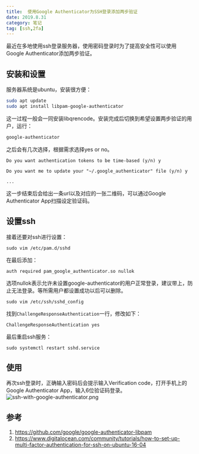 ```yaml
---
title:  使用Google Authenticator为SSH登录添加两步验证
date: 2019.8.31
category: 笔记
tag: [ssh,2fa]
---
```


最近在多地使用ssh登录服务器，使用密码登录时为了提高安全性可以使用Google Authenticator添加两步验证。 
## 安装和设置

服务器系统是ubuntu，安装很方便：  
```bash
sudo apt update
sudo apt install libpam-google-authenticator
```
这一过程一般会一同安装libqrencode。安装完成后切换到希望设置两步验证的用户，运行：  
```bash
google-authenticator
```
之后会有几次选择，根据需求选择yes or no。  
```
Do you want authentication tokens to be time-based (y/n) y

Do you want me to update your "~/.google_authenticator" file (y/n) y

...
```
这一步结束后会给出一条url以及对应的一张二维码，可以通过Google Authenticator App扫描设定验证码。  

## 设置ssh

接着还要对ssh进行设置：  
```
sudo vim /etc/pam.d/sshd
```
在最后添加：  
```
auth required pam_google_authenticator.so nullok
```
选项nullok表示允许未设置google-authenticator的用户正常登录，建议带上，防止无法登录。等所需用户都设置成功以后可以删除。  
```
sudo vim /etc/ssh/sshd_config
```
找到`ChallengeResponseAuthentication`一行，修改如下：  
```
ChallengeResponseAuthentication yes
```
最后重启ssh服务：  
```
sudo systemctl restart sshd.service
```
## 使用
再次ssh登录时，正确输入密码后会提示输入Verification code，打开手机上的Google Authenticator App，输入6位验证码登录。  
![ssh-with-google-authenticator.png](https://img.lchord.com/images/2019/09/01/ssh-with-google-authenticator.png)

## 参考
1. https://github.com/google/google-authenticator-libpam
2. https://www.digitalocean.com/community/tutorials/how-to-set-up-multi-factor-authentication-for-ssh-on-ubuntu-16-04
